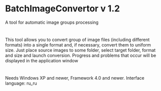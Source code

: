 # BatchImageConvertor v 1.2
A tool for automatic image groups processing

#

This tool allows you to convert group of image files (including different formats) into
a single format and, if necessary, convert them to uniform size. Just place source images
to some folder, select target folder, format and size and launch conversion. Progress and
problems that occur will be displayed in the application window

#

Needs Windows XP and newer, Framework 4.0 and newer. Interface language: ru_ru
